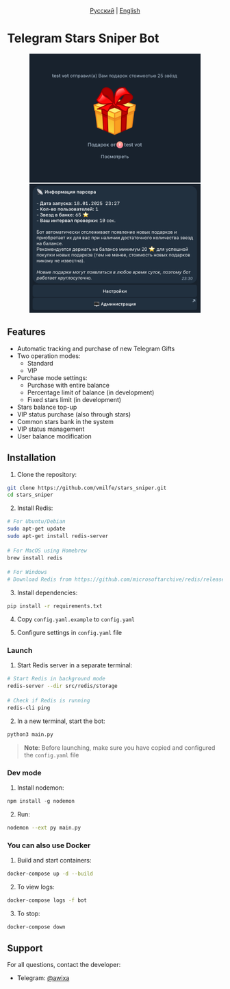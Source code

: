 <p align="center">
  <a href="README.md">Русский</a> |
  <a href="README.en.md">English</a> 
</p>

# Telegram Stars Sniper Bot 

<div align="center">
  <img src="images/gift.png" alt="Bot gift" width="400">
  <img src="images/menu.png" alt="Bot gift" width="400">
</div>

## Features

- Automatic tracking and purchase of new Telegram Gifts
- Two operation modes:
  - Standard
  - VIP 
- Purchase mode settings:
  - Purchase with entire balance
  - Percentage limit of balance (in development)
  - Fixed stars limit (in development)
- Stars balance top-up
- VIP status purchase (also through stars)
- Common stars bank in the system
- VIP status management
- User balance modification

## Installation

1. Clone the repository:
```bash
git clone https://github.com/vmilfe/stars_sniper.git
cd stars_sniper
```

2. Install Redis:
```bash
# For Ubuntu/Debian
sudo apt-get update
sudo apt-get install redis-server

# For MacOS using Homebrew
brew install redis

# For Windows
# Download Redis from https://github.com/microsoftarchive/redis/releases
```

3. Install dependencies:
```bash
pip install -r requirements.txt
```

4. Copy `config.yaml.example` to `config.yaml`

5. Configure settings in `config.yaml` file

### Launch

1. Start Redis server in a separate terminal:
```bash
# Start Redis in background mode
redis-server --dir src/redis/storage

# Check if Redis is running
redis-cli ping
```

2. In a new terminal, start the bot:
```bash
python3 main.py
```
> **Note**: Before launching, make sure you have copied and configured the `config.yaml` file

### Dev mode

1. Install nodemon:
```js
npm install -g nodemon
```

2. Run:
```bash
nodemon --ext py main.py
```

### You can also use Docker

1. Build and start containers:
```bash
docker-compose up -d --build
```

2. To view logs:
```bash
docker-compose logs -f bot
```

3. To stop:
```bash
docker-compose down
```

## Support

For all questions, contact the developer:
- Telegram: [@awixa](https://t.me/awixa)